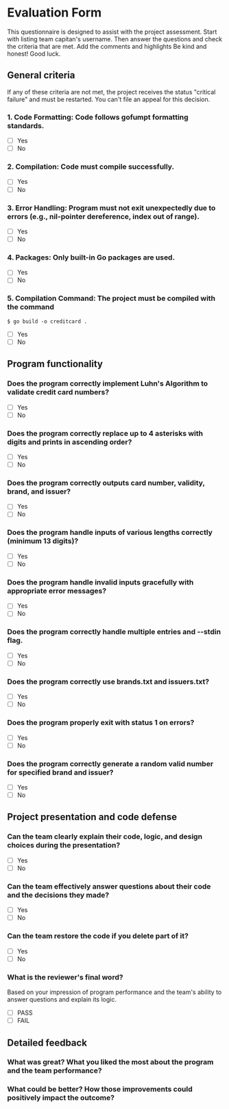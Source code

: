 # Evaluation Form

This questionnaire is designed to assist with the project assessment.
Start with listing team capitan's username. Then answer the questions and check the criteria that are met. Add the comments and highlights
Be kind and honest! Good luck.

## General criteria
If any of these criteria are not met, the project receives the status "critical failure" and must be restarted. You can't file an appeal for this decision.

### 1. Code Formatting: Code follows gofumpt formatting standards.
- [ ] Yes
- [ ] No

### 2. Compilation: Code must compile successfully.
- [ ] Yes
- [ ] No

### 3. Error Handling: Program must not exit unexpectedly due to errors (e.g., nil-pointer dereference, index out of range). 
- [ ] Yes
- [ ] No

### 4. Packages: Only built-in Go packages are used.  
- [ ] Yes
- [ ] No

### 5. Compilation Command: The project must be compiled with the command 
```
$ go build -o creditcard .
```
- [ ] Yes
- [ ] No

## Program functionality

### Does the program correctly implement Luhn's Algorithm to validate credit card numbers?
- [ ] Yes
- [ ] No

### Does the program correctly replace up to 4 asterisks with digits and prints in ascending order?
- [ ] Yes
- [ ] No

### Does the program correctly outputs card number, validity, brand, and issuer?
- [ ] Yes
- [ ] No

### Does the program handle inputs of various lengths correctly (minimum 13 digits)?
- [ ] Yes
- [ ] No

### Does the program handle invalid inputs gracefully with appropriate error messages?
- [ ] Yes
- [ ] No

### Does the program correctly handle multiple entries and --stdin flag.
- [ ] Yes
- [ ] No

### Does the program correctly use brands.txt and issuers.txt?
- [ ] Yes
- [ ] No

### Does the program properly exit with status 1 on errors?
- [ ] Yes
- [ ] No

### Does the program correctly generate a random valid number for specified brand and issuer?
- [ ] Yes
- [ ] No

## Project presentation and code defense

### Can the team clearly explain their code, logic, and design choices during the presentation?
- [ ] Yes
- [ ] No

### Can the team effectively answer questions about their code and the decisions they made?
- [ ] Yes
- [ ] No

### Can the team restore the code if you delete part of it?
- [ ] Yes
- [ ] No

### What is the reviewer's final word?
Based on your impression of program performance and the team's ability to answer questions and explain its logic.
- [ ] PASS
- [ ] FAIL

## Detailed feedback

### What was great? What you liked the most about the program and the team performance? 

### What could be better? How those improvements could positively impact the outcome?

